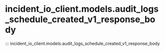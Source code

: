 # incident_io_client.models.audit_logs_schedule_created_v1_response_body

::: incident_io_client.models.audit_logs_schedule_created_v1_response_body
